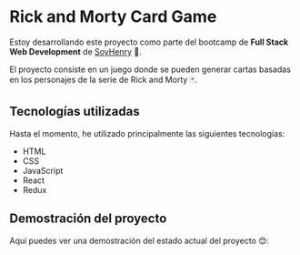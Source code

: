 # Rick and Morty Card Game

Estoy desarrollando este proyecto como parte del bootcamp de **Full Stack Web Development** de [SoyHenry](https://www.soyhenry.com/webfullstack) 🚀.

El proyecto consiste en un juego donde se pueden generar cartas basadas en los personajes de la serie de Rick and Morty 🃏.

## Tecnologías utilizadas

Hasta el momento, he utilizado principalmente las siguientes tecnologías:

* HTML
* CSS
* JavaScript
* React
* Redux

## Demostración del proyecto

Aquí puedes ver una demostración del estado actual del proyecto 😊:

